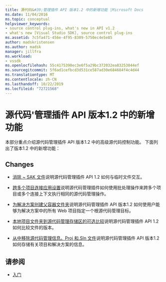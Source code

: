 ```yaml
---
title: 源代码&#39;管理插件 API 版本1.2 中的新增功能 |Microsoft Docs
ms.date: 11/04/2016
ms.topic: conceptual
helpviewer_keywords:
- source control plug-ins, what's new in API v1.2
- what's new [Visual Studio SDK], source control plug-ins
ms.assetid: 7c5fa471-456e-4f95-8309-5750ec4e5e85
author: madskristensen
ms.author: madsk
manager: jillfra
ms.workload:
- vssdk
ms.openlocfilehash: 55c4175390ec3e6f5a29bc372032ea83253044ef
ms.sourcegitcommit: 5f6ad1cefbcd3d531ce587ad30e684684f4c4d44
ms.translationtype: MT
ms.contentlocale: zh-CN
ms.lasthandoff: 10/22/2019
ms.locfileid: "72721568"
---
```

# <a name="what39s-new-in-the-source-control-plug-in-api-version-12"></a>源代码&#39;管理插件 API 版本1.2 中的新增功能
本部分重点介绍源代码管理插件 API 版本1.2 中的高级源代码控制功能。 下面列出了版本1.2 中的新增功能：

## <a name="changes"></a>Changes
- [消除 ~ SAK 文件](../../extensibility/internals/elimination-of-tilde-sak-files.md)说明源代码管理插件 API 1.2 如何与临时文件交互。

- [跨多个项目连接应用设置](../../extensibility/internals/application-of-settings-across-multiple-project-connections.md)说明源代码管理插件如何使用批处理操作来跨多个项目或多个连接上下文执行相同的源代码管理操作。

- [为解决方案创建父容器文件夹](../../extensibility/internals/creating-parent-container-folders-for-solutions.md)说明源代码管理插件 API 版本1.2 如何使用户能够为解决方案中的所有 Web 项目指定一个根源代码管理目标。

- [本地项目文件夹到源代码管理存储区的可选比较](../../extensibility/internals/optional-comparison-of-local-project-folder-to-source-control-store.md)说明源代码管理插件 API 1.2 如何比较文件的版本。

- [从中移除源代码管理信息。Proj 和.Sln 文件](../../extensibility/internals/removal-of-source-control-information-from-dot-proj-and-dot-sln-files.md)说明源代码管理插件 API 版本1.2 如何存储有关项目和解决方案的信息。

## <a name="see-also"></a>请参阅
- [入门](../../extensibility/internals/getting-started-with-source-control-plug-ins.md)